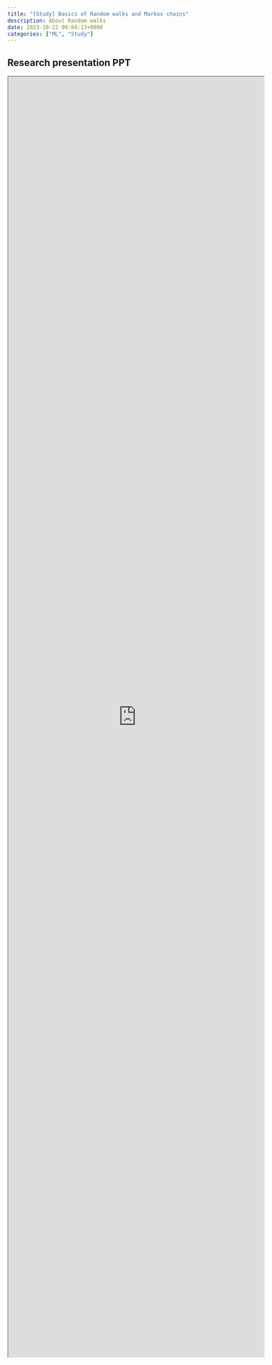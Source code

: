 ```yaml
---
title: "[Study] Basics of Random walks and Markov chains" 
description: About Random walks
date: 2023-10-22 00:04:13+0000
categories: ["ML", "Study"]
---
```



## Research presentation PPT 

<iframe src="https://kaistackr-my.sharepoint.com/personal/krait_kaist_ac_kr/_layouts/15/Doc.aspx?sourcedoc={7ecd5d06-efde-48d9-8dad-3f5a3d665b59}&amp;action=embedview&amp;wdAr=1.7777777777777777" style="display:block; width:60vw; height: 72vh"></iframe>
